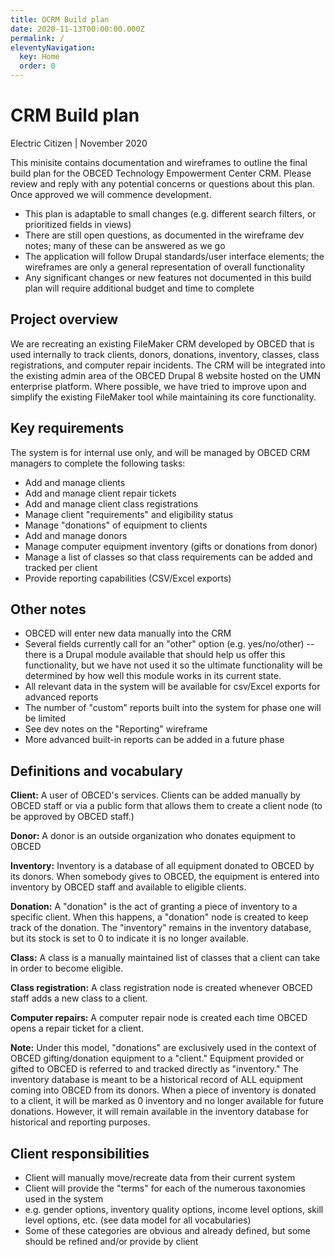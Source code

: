 ```yaml
---
title: OCRM Build plan
date: 2020-11-13T00:00:00.000Z
permalink: /
eleventyNavigation:
  key: Home
  order: 0
---
```


# CRM Build plan
Electric Citizen | November 2020

This minisite contains documentation and wireframes to outline the final build plan for the OBCED Technology Empowerment Center CRM. Please review and reply with any potential concerns or questions about this plan. Once approved we will commence development.

* This plan is adaptable to small changes (e.g. different search filters, or prioritized fields in views)
* There are still open questions, as documented in the wireframe dev notes; many of these can be answered as we go 
* The application will follow Drupal standards/user interface elements; the wireframes are only a general representation of overall functionality
* Any significant changes or new features not documented in this build plan will require additional budget and time to complete

## Project overview

We are recreating an existing FileMaker CRM developed by OBCED that is used internally to track clients, donors, donations, inventory, classes, class registrations, and computer repair incidents. The CRM will be integrated into the existing admin area of the OBCED Drupal 8 website hosted on the UMN enterprise platform. Where possible, we have tried to improve upon and simplify the existing FileMaker tool while maintaining its core functionality. 

## Key requirements

The system is for internal use only, and will be managed by OBCED CRM managers to complete the following tasks:

* Add and manage clients 
* Add and manage client repair tickets
* Add and manage client class registrations
* Manage client "requirements" and eligibility status
* Manage "donations" of equipment to clients
* Add and manage donors
* Manage computer equipment inventory (gifts or donations from donor)
* Manage a list of classes so that class requirements can be added and tracked per client
* Provide reporting capabilities (CSV/Excel exports)

## Other notes

* OBCED will enter new data manually into the CRM
* Several fields currently call for an "other" option (e.g. yes/no/other) -- there is a Drupal module available that should help us offer this functionality, but we have not used it so the ultimate functionality will be determined by how well this module works in its current state.
* All relevant data in the system will be available for csv/Excel exports for advanced reports
* The number of "custom" reports built into the system for phase one will be limited
* See dev notes on the "Reporting" wireframe 
* More advanced built-in reports can be added in a future phase

## Definitions and vocabulary

**Client:** A user of OBCED's services. Clients can be added manually by OBCED staff or via a public form that allows them to create a client node (to be approved by OBCED staff.) 

**Donor:** A donor is an outside organization who donates equipment to OBCED

**Inventory:** Inventory is a database of all equipment donated to OBCED by its donors. When somebody gives to OBCED, the equipment is entered into inventory by OBCED staff and available to eligible clients.

**Donation:** A "donation" is the act of granting a piece of inventory to a specific client. When this happens, a "donation" node is created to keep track of the donation. The "inventory" remains in the inventory database, but its stock is set to 0 to indicate it is no longer available.

**Class:** A class is a manually maintained list of classes that a client can take in order to become eligible. 

**Class registration:** A class registration node is created whenever OBCED staff adds a new class to a client. 

**Computer repairs:** A computer repair node is created each time OBCED opens a repair ticket for a client.

**Note:** Under this model, "donations" are exclusively used in the context of OBCED gifting/donation equipment to a "client." Equipment provided or gifted to OBCED is referred to and tracked directly as "inventory." The inventory database is meant to be a historical record of ALL equipment coming into OBCED from its donors. When a piece of inventory is donated to a client, it will be marked as 0 inventory and no longer available for future donations. However, it will remain available in the inventory database for historical and reporting purposes.

## Client responsibilities

* Client will manually move/recreate data from their current system
* Client will provide the "terms" for each of the numerous taxonomies used in the system
* e.g. gender options, inventory quality options, income level options, skill level options, etc. (see data model for all vocabularies)
* Some of these categories are obvious and already defined, but some should be refined and/or provide by client
